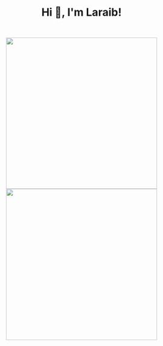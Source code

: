 <h1 align="center">Hi 👋, I'm Laraib!</h1>

<br>

<p align = "center">

  <img src = "https://github-readme-stats.vercel.app/api?username=laraib07&show_icons=true&theme=vue" width = 400>

  <img src = "https://github-readme-stats.vercel.app/api/top-langs/?username=laraib07&theme=vue&layout=compact" width = 400>

</p> 
